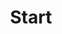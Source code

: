 ---
title: Start
type: docs
h1: " "
cover: /img/main-section/en/start-dark.png
coverDark: /img/main-section/en/start-light.png
bookFlatSection: false
bookCollapseSection: true
url: start
weight: 1
---